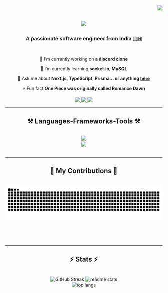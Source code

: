 <img align="right" src="https://visitor-badge.laobi.icu/badge?page_id=purnima-vats.purnima-vats" />

<h1 align="center">
    <img src="https://readme-typing-svg.herokuapp.com/?font=Righteous&size=35&center=true&vCenter=true&width=500&height=70&duration=4000&lines=Hi+There!+👋;+I'm+Purnima+Vats!;" />
</h1>

<h3 align="center">A passionate software engineer from India 🇮🇳</h3>

<br/>

<div align="center">
 
 🔭 I’m currently working on **a discord clone**
 
 🌱 I’m currently learning **socket.io, MySQL**

💬 Ask me about **Next.js, TypeScript, Prisma... or anything [here](https://github.com/purnima-vats/purnima-vats/issues)**

⚡ Fun fact **One Piece was originally called Romance Dawn**

</div>
 
<div align="center"> 
  <a href="mailto:purnimavats6789@gmail.com">
    <img src="https://img.shields.io/badge/Gmail-D14836?style=for-the-badge&logo=gmail&logoColor=white" />
  </a>
  <a href="https://linkedin.com/in/purnima-vats" target="_blank">
    <img src="https://img.shields.io/badge/LinkedIn-0077B5?style=for-the-badge&logo=linkedin&logoColor=white" target="_blank" />
  </a>
  <a href="https://purnimavats.vercel.app" target="_blank">
     <img src="https://img.shields.io/badge/Portfolio-FF5722?style=for-the-badge&logo=todoist&logoColor=white" target="_blank" /> <!-- sqlite, safari, google-chrome are other good icon options -->
  </a>
</div>

<hr/>
 
<h2 align="center">⚒️ Languages-Frameworks-Tools ⚒️</h2>
<br/>
<div align="center">
    <img src="https://skillicons.dev/icons?i=react,next,tailwind,html,css,vscode,github,docker,git" /><br>
    <img src="https://skillicons.dev/icons?i=nodejs,python,javascript,typescript,express,appwrite,anaconda,mongodb,cpp,mysql" />
</div>

<br/>
<hr/>

<div align="center">
  <h2>🐍 My Contributions 🐍</h2>
  <br>
  <img alt="snake eating my contributions" src="https://raw.githubusercontent.com/purnima-vats/purnima-vats/output/github-contribution-grid-snake.svg" />
  
  <br/><br/><br/>
</div>

<hr/>

<h2 align="center">⚡ Stats ⚡</h2>
<br>
<div align=center>
  <img src="https://github-readme-streak-stats-bice.vercel.app?user=Purnima-Vats&theme=react" alt="GitHub Streak" alt="streak stats"/>
  <img src="https://github-readme-stats-xi-two-99.vercel.app/api?username=purnima-vats&count_private=true&show_icons=true&theme=react&rank_icon=github&border_radius=10" alt="readme stats" />
  <br/>
  <img width=325 align="center" src="https://github-readme-stats-purnima-vats.vercel.app/api/top-langs/?username=purnima-vats&hide=HTML&langs_count=8&layout=compact&theme=react&border_radius=10&size_weight=0.5&count_weight=0.5&exclude_repo=github-readme-stats" alt="top langs" />
</div>

<!--
## Hi there 👋
**Purnima-Vats/Purnima-Vats** is a ✨ _special_ ✨ repository because its `README.md` (this file) appears on your GitHub profile.

Here are some ideas to get you started:

- 🔭 I’m currently working on ...
- 🌱 I’m currently learning ...
- 👯 I’m looking to collaborate on ...
- 🤔 I’m looking for help with ...
- 💬 Ask me about ...
- 📫 How to reach me: ...
- 😄 Pronouns: ...
- ⚡ Fun fact: ...
-->

